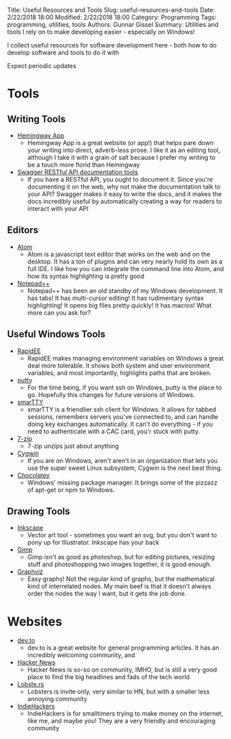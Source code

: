 Title: Useful Resources and Tools
Slug: useful-resources-and-tools
Date: 2/22/2018 18:00
Modified: 2/22/2018 18:00
Category: Programming
Tags: programming, utilities, tools
Authors: Gunnar Gissel
Summary: Utilities and tools I rely on to make developing easier - especially on Windows!


I collect useful resources for software development here - both how to do develop software and tools to do it with

Expect periodic updates

Tools
========

Writing Tools
--------------

* [Hemingway App](https://www.hemingwayapp.com/)
    * Hemingway App is a great website (or app!) that helps pare down your writing into direct, adverb-less prose.  I like it as an editing tool, although I take it with a grain of salt because I prefer my writing to be a touch more florid than Hemingway
* [Swagger RESTful API documentation tools](https://swagger.io/swagger-ui/)
    * If you have a RESTful API, you ought to document it.  Since you're documenting it on the web, why not make the documentation talk to your API?  Swagger makes it easy to write the docs, and it makes the docs incredibly useful by automatically creating a way for readers to interact with your API

Editors
----------

* [Atom](https://atom.io/)
    * Atom is a javascript text editor that works on the web and on the desktop.  It has a ton of plugins and can very nearly hold its own as a full IDE.  I like how you can integrate the command line into Atom, and how its syntax highlighting is pretty good
* [Notepad++](https://notepad-plus-plus.org/)
    * Notepad++ has been an old standby of my Windows development.  It has tabs!  It has multi-cursor editing!  It has rudimentary syntax highlighting!  It opens big files pretty quickly!  It has macros!  What more can you ask for?

Useful Windows Tools
-----------------------

* [RapidEE](https://www.rapidee.com/en/about)
    * RapidEE makes managing environment variables on Windows a great deal more tolerable.  It shows both system and user environment variables, and most importantly, highlights paths that are broken.
* [putty](https://putty.org/)
    * For the time being, if you want ssh on Windows, putty is the place to go.  Hopefully this changes for future versions of Windows.
* [smarTTY](https://smartty.sysprogs.com/)
    * smarTTY is a friendlier ssh client for Windows.  It allows for tabbed sessions, remembers servers you've connected to, and can handle doing key exchanges automatically.  It can't do everything - if you need to authenticate with a CAC card, you'r stuck with putty.
* [7-zip](https://www.7-zip.org/)
    * 7-zip unzips just about anything
* [Cygwin](https://www.cygwin.com/)
    * If you are on Windows, aren't aren't in an organization that lets you use the super sweet Linux subsystem, Cygwin is the next best thing.
* [Chocolatey](https://chocolatey.org/)
    * Windows' missing package manager.  It brings some of the pizzazz of apt-get or npm to Windows.

Drawing Tools
------------------

* [Inkscape](https://inkscape.org/)
   * Vector art tool - sometimes you want an svg, but you don't want to pony up for Illustrator.  Inkscape has your back
* [Gimp](https://www.gimp.org/)
   * Gimp isn't as good as photoshop, but for editing pictures, resizing stuff and photoshopping two images together, it is good enough.
* [Graphviz](https://graphviz.org/)
   * Easy graphs!  Not the regular kind of graphs, but the mathematical kind of interrelated nodes.  My main beef is that it doesn't always order the nodes the way I want, but it gets the job done.

Websites
============

* [dev.to](https://dev.to) 
    * dev.to is a great website for general programming articles.  It has an incredibly welcoming community, and 
* [Hacker News](https://news.ycombinator.com)
    * Hacker News is so-so on community, IMHO, but is still a very good place to find the big headlines and fads of the tech world
* [Lobste.rs](https://lobste.rs)
    * Lobsters is invite only, very similar to HN, but with a smaller less annoying community
* [IndieHackers](https://www.indiehackers.com)
    * IndieHackers is for smalltimers trying to make money on the internet, like me, and maybe you!  They are a very friendly and encouraging community
